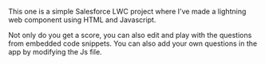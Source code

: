 This one is a simple Salesforce LWC project where I've made a lightning web component using HTML and Javascript.

Not only do you get a score, you can also edit and play with the questions from embedded code snippets. You can also add your own questions in the app by modifying the Js file.
